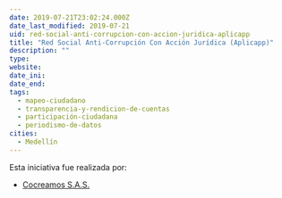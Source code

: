 ```yaml
---
date: 2019-07-21T23:02:24.000Z
date_last_modified: 2019-07-21
uid: red-social-anti-corrupcion-con-accion-juridica-aplicapp
title: "Red Social Anti-Corrupción Con Acción Jurídica (Aplicapp)"
description: ""
type: 
website: 
date_ini: 
date_end: 
tags:
  - mapeo-ciudadano
  - transparencia-y-rendicion-de-cuentas
  - participación-ciudadana
  - periodismo-de-datos
cities: 
  - Medellín
---
```


Esta iniciativa fue realizada por:

- [Cocreamos S.A.S.](/i/cocreamos-s-a-s.html)
